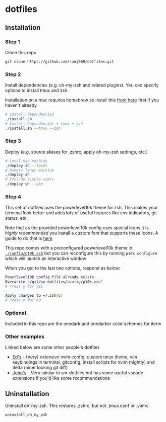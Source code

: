 # dotfiles

## Installation

### Step 1
Clone this repo
```bash
git clone https://github.com/sanj909/dotfiles.git
```

### Step 2
Install dependencies (e.g. oh-my-zsh and related plugins). You can specify options to install tmux and zsh

Installation on a mac requires homebrew so install this [from here](https://brew.sh/) first if you haven't already

```bash
# Install dependencies
./install.sh
# Install dependencies + tmux + zsh
./install.sh --tmux --zsh
```

### Step 3
Deploy (e.g. source aliases for .zshrc, apply oh-my-zsh settings, etc.)
```bash
# Local mac machine
./deploy.sh --local
# Remote linux machine
./deploy.sh
# Include simple vimrc
./deploy.sh --vim
```

### Step 4
This set of dotfiles uses the powerlevel10k theme for zsh. This makes your terminal look better and adds lots of useful features like env indicators, git status, etc.

Note that as the provided powerlevel10k config uses special icons it is *highly recommended* you install a custom font that supports these icons. A guide to do that is [here](https://github.com/romkatv/powerlevel10k#meslo-nerd-font-patched-for-powerlevel10k)

This repo comes with a preconfigured powerlevel10k theme in [`./config/p10k.zsh`](./config/p10k.zsh) but you can reconfigure this by running `p10k configure` which will launch an interactive window

When you get to the last two options, respond as below:
```bash
Powerlevel10k config file already exists.
Overwrite ~/git/sm-dotfiles/config/p10k.zsh?
# Press y for YES

Apply changes to ~/.zshrc?
# Press n for NO 
```

### Optional
Included in this repo are the onedark and onedarker color schemes for iterm

### Other examples
Linked below are some other people's dotfiles
* [Ed's](https://github.com/erees1/dotfiles) - (Very) extensive nvim config, custom tmux theme, vim keybindings in terminal, gitconfig, install scripts for nvim (nightly) and delta (nicer looking git diff)
* [John's](https://github.com/McHughes288/dotfiles) - Very similar to sm-dotfiles but has some useful vscode extensions if you'd like some recommendations

## Uninstallation
Uninstall oh-my-zsh. This restores .zshrc, but not .tmux.conf or .vimrc
```bash
uninstall_oh_my_zsh
```